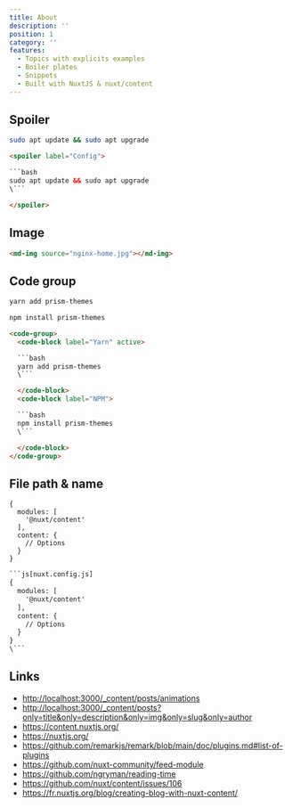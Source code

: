 ```yaml
---
title: About
description: ''
position: 1
category: ''
features:
  - Topics with explicits examples
  - Boiler plates
  - Snippets
  - Built with NuxtJS & nuxt/content
---
```


## Spoiler

<spoiler label="Config">

```bash
sudo apt update && sudo apt upgrade
```

</spoiler>

```html
<spoiler label="Config">

```bash
sudo apt update && sudo apt upgrade
\```

</spoiler>
```

## Image

<md-img source="nginx-home.jpg"></md-img>

```html
<md-img source="nginx-home.jpg"></md-img>
```

## Code group

<code-group>
  <code-block label="Yarn" active>

  ```bash
  yarn add prism-themes
  ```

  </code-block>
  <code-block label="NPM">

  ```bash
  npm install prism-themes
  ```

  </code-block>
</code-group>

```html
<code-group>
  <code-block label="Yarn" active>

  ```bash
  yarn add prism-themes
  \```

  </code-block>
  <code-block label="NPM">

  ```bash
  npm install prism-themes
  \```

  </code-block>
</code-group>
```

## File path & name

```js[nuxt.config.js]
{
  modules: [
    '@nuxt/content'
  ],
  content: {
    // Options
  }
}
```

```html
```js[nuxt.config.js]
{
  modules: [
    '@nuxt/content'
  ],
  content: {
    // Options
  }
}
\```
```

## Links

- <http://localhost:3000/_content/posts/animations>
- <http://localhost:3000/_content/posts?only=title&only=description&only=img&only=slug&only=author>
- <https://content.nuxtjs.org/>
- <https://nuxtjs.org/>
- <https://github.com/remarkjs/remark/blob/main/doc/plugins.md#list-of-plugins>
- <https://github.com/nuxt-community/feed-module>
- <https://github.com/ngryman/reading-time>
- <https://github.com/nuxt/content/issues/106>
- <https://fr.nuxtjs.org/blog/creating-blog-with-nuxt-content/>
